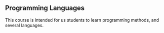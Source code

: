 ## Programming Languages

This course is intended for us students to learn programming methods, and several languages.